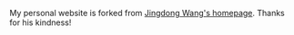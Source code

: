 My personal website is forked from  <a href="https://github.com/jindongwang/jindongwang.github.io/" target="_blank">Jingdong Wang's homepage</a>. Thanks for his kindness!
